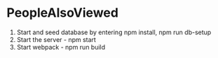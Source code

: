 # PeopleAlsoViewed

1. Start and seed database by entering npm install, npm run db-setup
2. Start the server - npm start
3. Start webpack - npm run build
